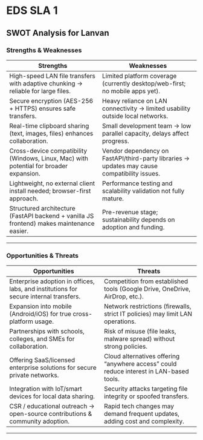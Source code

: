 
# **EDS SLA 1**

## **SWOT Analysis for Lanvan**

### **Strengths & Weaknesses**

| **Strengths** | **Weaknesses** |
| --- | --- |
| High-speed LAN file transfers with adaptive chunking → reliable for large files. | Limited platform coverage (currently desktop/web-first; no mobile apps yet). |
| Secure encryption (AES-256 + HTTPS) ensures safe transfers. | Heavy reliance on LAN connectivity → limited usability outside local networks. |
| Real-time clipboard sharing (text, images, files) enhances collaboration. | Small development team → low parallel capacity, delays affect progress. |
| Cross-device compatibility (Windows, Linux, Mac) with potential for broader expansion. | Vendor dependency on FastAPI/third-party libraries → updates may cause compatibility issues. |
| Lightweight, no external client install needed; browser-first approach. | Performance testing and scalability validation not fully mature. |
| Structured architecture (FastAPI backend + vanilla JS frontend) makes maintenance easier. | Pre-revenue stage; sustainability depends on adoption and funding. |

***

### **Opportunities & Threats**

| **Opportunities** | **Threats** |
| --- | --- |
| Enterprise adoption in offices, labs, and institutions for secure internal transfers. | Competition from established tools (Google Drive, OneDrive, AirDrop, etc.). |
| Expansion into mobile (Android/iOS) for true cross-platform usage. | Network restrictions (firewalls, strict IT policies) may limit LAN operations. |
| Partnerships with schools, colleges, and SMEs for collaboration. | Risk of misuse (file leaks, malware spread) without strong policies. |
| Offering SaaS/licensed enterprise solutions for secure private networks. | Cloud alternatives offering “anywhere access” could reduce interest in LAN-based tools. |
| Integration with IoT/smart devices for local data sharing. | Security attacks targeting file integrity or spoofed transfers. |
| CSR / educational outreach → open-source contributions & community adoption. | Rapid tech changes may demand frequent updates, adding cost and complexity. |

***
